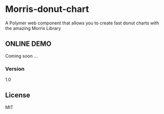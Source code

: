 # Morris-donut-chart


A Polymer web component that allows you to create fast donut charts with the amazing Morris Library


## ONLINE DEMO

 Coming soon ...


### Version
1.0

## License

MIT
